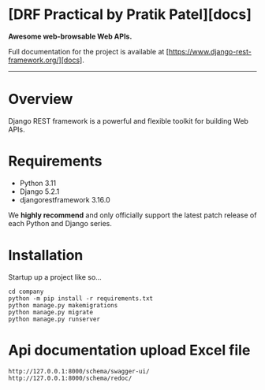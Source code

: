 # [DRF Practical by Pratik Patel][docs]

**Awesome web-browsable Web APIs.**

Full documentation for the project is available at [https://www.django-rest-framework.org/][docs].

---

# Overview

Django REST framework is a powerful and flexible toolkit for building Web APIs.


# Requirements

* Python 3.11
* Django 5.2.1
* djangorestframework 3.16.0

We **highly recommend** and only officially support the latest patch release of
each Python and Django series.

# Installation


Startup up a project like so...

    cd company
    python -m pip install -r requirements.txt
    python manage.py makemigrations
    python manage.py migrate
    python manage.py runserver


# Api documentation upload Excel file

    http://127.0.0.1:8000/schema/swagger-ui/
    http://127.0.0.1:8000/schema/redoc/